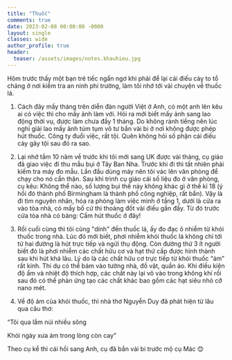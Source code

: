 ```yaml
---
title: "Thuốc"
comments: true
date: 2023-02-08 00:00:00 -0000
layout: single
classes: wide
author_profile: true
header:
  teaser: /assets/images/notes.khauhieu.jpg
---
```


Hôm trước thấy một bạn trẻ tiếc ngẩn ngơ khi phải để lại cái điếu cày to tổ chảng ở nơi kiểm tra an ninh phi trường, 
làm tôi nhớ tới vài chuyện về thuốc lá.

1. Cách đây mấy tháng trên diễn đàn người Việt ở Anh, có một anh lên kêu ai có việc thì cho mấy ảnh làm với.
Hỏi ra mới biết mấy ảnh sang lao động thời vụ, được làm chưa đầy 1 tháng.
Do không rành tiếng nên lúc nghỉ giải lao mấy ảnh túm tụm vô tư bắn vài bi ở nơi không được phép hút thuốc.
Công ty đuổi việc, rất tội. Quên không hỏi số phận cái điếu cày gây tội sau đó ra sao.

2. Lại nhớ tầm 10 năm về trước khi tôi mới sang UK được vài tháng, cụ giáo đã giao việc đi thu mẫu bụi ở Tây Ban Nha.
Trước khi đi thì tất nhiên phải kiếm tra máy đo mẫu.
Lần đầu dùng máy nên tôi vác lên văn phòng để chạy cho nó cẩn thận.
Sau khi trình cụ giáo cái số liệu đo ở văn phòng, cụ kêu: Không thể nào, số lượng bụi thế này không khác gì ở thế kỉ 18 (ý hồi đó thành phố Birmingham là thành phố công nghiệp, rất bẩn). 
Vậy là đi tìm nguyên nhân, hóa ra phòng làm việc mình ở tầng 1, dưới là cửa ra vào tòa nhà,
có mấy bố cứ thi thoảng đốt vài điếu gần đấy. Từ đó trước cửa tòa nhà có bảng: Cấm hút thuốc ở đây!

4. Rồi cuối cùng thì tôi cũng "dính" đến thuốc lá, ấy đo đạc ô nhiễm từ khói thuốc trong nhà.
Lúc đó mới biết, phơi nhiễm khói thuốc lá không chỉ tới từ hai đường là hút trực tiếp và ngửi thụ động.
Còn đường thứ 3 ít người biết đó là phơi nhiễm các chất hữu cơ và hạt thứ cấp được hình thành sau khi hút khá lâu. 
Lý do là các chất hữu cơ trực tiếp từ khói thuốc “ám” rất kinh.
Thí dụ có thể bám vào tường nhà, đồ vật, quần áo. Khi điều kiện độ ẩm và nhiệt độ thích hợp,
các chất này lại vô vào trong không khí rồi sau đó có thể phản ứng tạo các chất khác bao gồm các hạt siêu nhỏ cỡ nano mét.

6. Về độ ám của khói thuốc, thì nhà thơ Nguyễn Duy đã phát hiện từ lâu qua câu thơ:
    
“Tôi qua lắm núi nhiều sông

Khói ngày xưa ám trong lòng còn cay” 

Theo cụ kể thì cái hồi sang Anh, cụ đã bắn vài bi trước mộ cụ Mác 😊
